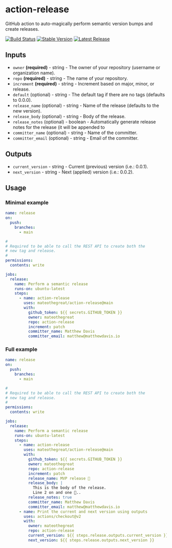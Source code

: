 # action-release

GitHub action to auto-magically perform semantic version bumps and create releases.

[![Build Status](https://github.com/mateothegreat/action-release/workflows/Bump%20version/badge.svg)](https://github.com/mateothegreat/action-release/workflows/release/badge.svg)
[![Stable Version](https://img.shields.io/github/v/tag/mateothegreat/action-release)](https://img.shields.io/github/v/tag/mateothegreat/action-release)
[![Latest Release](https://img.shields.io/github/v/release/mateothegreat/action-release?color=%233D9970)](https://img.shields.io/github/v/release/mateothegreat/action-release?color=%233D9970)

## Inputs

* `owner` __(required)__ - string - The owner of your repository (username or organization name).
* `repo` __(required)__ - string - The name of your repository.
* `increment` __(required)__ - string - Increment based on major, minor, or release.
* `default` (optional) - string - The default tag if there are no tags (defaults to 0.0.0).
* `release_name` (optional) - string - Name of the release (defaults to the new version).
* `release_body` (optional) - string - Body of the release.
* `release_notes` (optional) - boolean - Automatically generate release notes for the release (it will be appended to
* `committer_name` (optional) - string - Name of the committer.
* `committer_email` (optional) - string - Email of the committer.

## Outputs

* `current_version` - string - Current (previous) version (i.e.: 0.0.1).
* `next_version` - string - Next (applied) version (i.e.: 0.0.2).

## Usage

### Minimal example

```yaml
name: release
on:
  push:
    branches:
      - main

#
# Required to be able to call the REST API to create both the
# new tag and release.
#
permissions:
  contents: write

jobs:
  release:
    name: Perform a semantic release
    runs-on: ubuntu-latest
    steps:
      - name: action-release
        uses: mateothegreat/action-release@main
        with:
          github_token: ${{ secrets.GITHUB_TOKEN }}
          owner: mateothegreat
          repo: action-release
          increment: patch
          committer_name: Matthew Davis
          committer_email: matthew@matthewdavis.io
```

### Full example

```yaml
name: release
on:
  push:
    branches:
      - main

#
# Required to be able to call the REST API to create both the
# new tag and release.
#
permissions:
  contents: write

jobs:
  release:
    name: Perform a semantic release
    runs-on: ubuntu-latest
    steps:
      - name: action-release
        uses: mateothegreat/action-release@main
        with:
          github_token: ${{ secrets.GITHUB_TOKEN }}
          owner: mateothegreat
          repo: action-release
          increment: patch
          release_name: MVP release 🎉
          release_body: |
            This is the body of the release.
            Line 2 on and one 👏..
          release_notes: true
          committer_name: Matthew Davis
          committer_email: matthew@matthewdavis.io
      - name: Print the current and next version using outputs
        uses: actions/checkout@v2
        with:
          owner: mateothegreat
          repo: action-release
          current_version: ${{ steps.release.outputs.current_version }}
          next_version: ${{ steps.release.outputs.next_version }}
```

